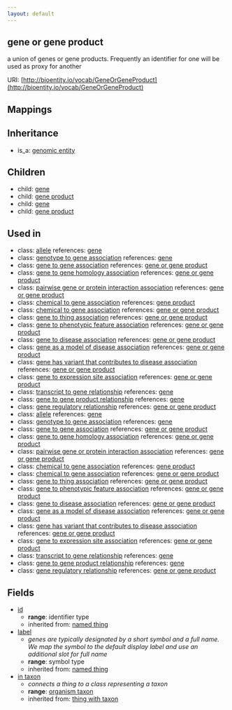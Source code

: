 ```yaml
---
layout: default
---
```


## gene or gene product


a union of genes or gene products. Frequently an identifier for one will be used as proxy for another

URI: [http://bioentity.io/vocab/GeneOrGeneProduct](http://bioentity.io/vocab/GeneOrGeneProduct)
## Mappings


## Inheritance

 *  is_a: [genomic entity](GenomicEntity.html)

## Children

 *  child: [gene](Gene.html)
 *  child: [gene product](GeneProduct.html)
 *  child: [gene](Gene.html)
 *  child: [gene product](GeneProduct.html)

## Used in

 *  class: [allele](Allele.html) references: [gene](Gene.html)
 *  class: [genotype to gene association](GenotypeToGeneAssociation.html) references: [gene](Gene.html)
 *  class: [gene to gene association](GeneToGeneAssociation.html) references: [gene or gene product](GeneOrGeneProduct.html)
 *  class: [gene to gene homology association](GeneToGeneHomologyAssociation.html) references: [gene or gene product](GeneOrGeneProduct.html)
 *  class: [pairwise gene or protein interaction association](PairwiseGeneOrProteinInteractionAssociation.html) references: [gene or gene product](GeneOrGeneProduct.html)
 *  class: [chemical to gene association](ChemicalToGeneAssociation.html) references: [gene product](GeneProduct.html)
 *  class: [chemical to gene association](ChemicalToGeneAssociation.html) references: [gene or gene product](GeneOrGeneProduct.html)
 *  class: [gene to thing association](GeneToThingAssociation.html) references: [gene or gene product](GeneOrGeneProduct.html)
 *  class: [gene to phenotypic feature association](GeneToPhenotypicFeatureAssociation.html) references: [gene or gene product](GeneOrGeneProduct.html)
 *  class: [gene to disease association](GeneToDiseaseAssociation.html) references: [gene or gene product](GeneOrGeneProduct.html)
 *  class: [gene as a model of disease association](GeneAsAModelOfDiseaseAssociation.html) references: [gene or gene product](GeneOrGeneProduct.html)
 *  class: [gene has variant that contributes to disease association](GeneHasVariantThatContributesToDiseaseAssociation.html) references: [gene or gene product](GeneOrGeneProduct.html)
 *  class: [gene to expression site association](GeneToExpressionSiteAssociation.html) references: [gene or gene product](GeneOrGeneProduct.html)
 *  class: [transcript to gene relationship](TranscriptToGeneRelationship.html) references: [gene](Gene.html)
 *  class: [gene to gene product relationship](GeneToGeneProductRelationship.html) references: [gene](Gene.html)
 *  class: [gene regulatory relationship](GeneRegulatoryRelationship.html) references: [gene or gene product](GeneOrGeneProduct.html)
 *  class: [allele](Allele.html) references: [gene](Gene.html)
 *  class: [genotype to gene association](GenotypeToGeneAssociation.html) references: [gene](Gene.html)
 *  class: [gene to gene association](GeneToGeneAssociation.html) references: [gene or gene product](GeneOrGeneProduct.html)
 *  class: [gene to gene homology association](GeneToGeneHomologyAssociation.html) references: [gene or gene product](GeneOrGeneProduct.html)
 *  class: [pairwise gene or protein interaction association](PairwiseGeneOrProteinInteractionAssociation.html) references: [gene or gene product](GeneOrGeneProduct.html)
 *  class: [chemical to gene association](ChemicalToGeneAssociation.html) references: [gene product](GeneProduct.html)
 *  class: [chemical to gene association](ChemicalToGeneAssociation.html) references: [gene or gene product](GeneOrGeneProduct.html)
 *  class: [gene to thing association](GeneToThingAssociation.html) references: [gene or gene product](GeneOrGeneProduct.html)
 *  class: [gene to phenotypic feature association](GeneToPhenotypicFeatureAssociation.html) references: [gene or gene product](GeneOrGeneProduct.html)
 *  class: [gene to disease association](GeneToDiseaseAssociation.html) references: [gene or gene product](GeneOrGeneProduct.html)
 *  class: [gene as a model of disease association](GeneAsAModelOfDiseaseAssociation.html) references: [gene or gene product](GeneOrGeneProduct.html)
 *  class: [gene has variant that contributes to disease association](GeneHasVariantThatContributesToDiseaseAssociation.html) references: [gene or gene product](GeneOrGeneProduct.html)
 *  class: [gene to expression site association](GeneToExpressionSiteAssociation.html) references: [gene or gene product](GeneOrGeneProduct.html)
 *  class: [transcript to gene relationship](TranscriptToGeneRelationship.html) references: [gene](Gene.html)
 *  class: [gene to gene product relationship](GeneToGeneProductRelationship.html) references: [gene](Gene.html)
 *  class: [gene regulatory relationship](GeneRegulatoryRelationship.html) references: [gene or gene product](GeneOrGeneProduct.html)

## Fields

 * [id](id.html)
    * __range__: identifier type
    * inherited from: [named thing](NamedThing.html)
 * [label](label.html)
    * _genes are typically designated by a short symbol and a full name. We map the symbol to the default display label and use an additional slot for full name_
    * __range__: symbol type
    * inherited from: [named thing](NamedThing.html)
 * [in taxon](in_taxon.html)
    * _connects a thing to a class representing a taxon_
    * __range__: [organism taxon](OrganismTaxon.html)
    * inherited from: [thing with taxon](ThingWithTaxon.html)
